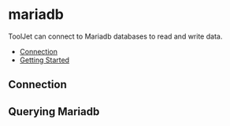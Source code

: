 
# mariadb

ToolJet can connect to Mariadb databases to read and write data. 

- [Connection](#connection)
- [Getting Started](#querying-mariadb)

## Connection

## Querying Mariadb